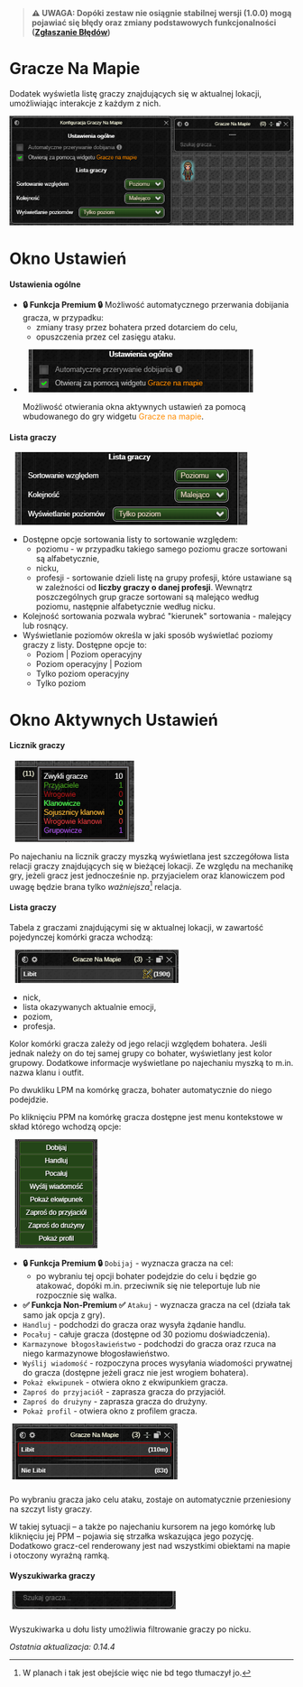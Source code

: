 > **⚠️ UWAGA: Dopóki zestaw nie osiągnie stabilnej wersji (1.0.0) mogą pojawiać się błędy oraz zmiany podstawowych funkcjonalności ([Zgłaszanie Błędów](../../download.md#zgłaszanie-błędów))**
# Gracze Na Mapie

Dodatek wyświetla listę graczy znajdujących się w aktualnej lokacji, umożliwiając interakcje z każdym z nich.

![Okna Dodatku](images/windows.png)

# Okno Ustawień

#### Ustawienia ogólne

* **🔒 Funkcja Premium 🔒** Możliwość automatycznego przerwania dobijania gracza, w przypadku:
    * zmiany trasy przez bohatera przed dotarciem do celu,
    * opuszczenia przez cel zasięgu ataku.
* <p><img src="images/settings.png" class="right" style="padding-left: 10px;" alt="Ustawienia ogólne" /></p>Możliwość otwierania okna aktywnych ustawień za pomocą wbudowanego do gry widgetu <span style="color: darkorange;">Gracze na mapie</span>.

#### Lista graczy
<p><img src="images/player-list-settings.png" class="right" style="padding-left: 10px;" alt="Ustawienia listy graczy" /></p>

* Dostępne opcje sortowania listy to sortowanie względem:
  * poziomu - w przypadku takiego samego poziomu gracze sortowani są alfabetycznie,
  * nicku,
  * profesji - sortowanie dzieli listę na grupy profesji, które ustawiane są w zależności od **liczby graczy o danej profesji**. Wewnątrz poszczególnych grup gracze sortowani są malejąco według poziomu, następnie alfabetycznie według nicku.
* Kolejność sortowania pozwala wybrać "kierunek" sortowania - malejący lub rosnący.
* Wyświetlanie poziomów określa w jaki sposób wyświetlać poziomy graczy z listy. Dostępne opcje to: 
  * Poziom | Poziom operacyjny
  * Poziom operacyjny | Poziom
  * Tylko poziom operacyjny
  * Tylko poziom

# Okno Aktywnych Ustawień

#### Licznik graczy

<p><img src="images/player-counter-tip.png" class="right" style="padding-left: 10px;" alt="Licznik graczy tip" /></p>

Po najechaniu na licznik graczy myszką wyświetlana jest szczegółowa lista relacji graczy znajdujących się w bieżącej lokacji. Ze względu na mechanikę gry, jeżeli gracz jest jednocześnie np. przyjacielem oraz klanowiczem pod uwagę będzie brana tylko *ważniejsza*[^note] relacja.

[^note]: W planach i tak jest obejście więc nie bd tego tłumaczył jo.

#### Lista graczy
Tabela z graczami znajdującymi się w aktualnej lokacji, w zawartość pojedynczej komórki gracza wchodzą:
<p><img src="images/player-list.png" class="right" style="padding-left: 10px;" alt="Lista graczy" /></p>

* nick,
* lista okazywanych aktualnie emocji,
* poziom,
* profesja.

Kolor komórki gracza zależy od jego relacji względem bohatera. Jeśli jednak należy on do tej samej grupy co bohater, wyświetlany jest kolor grupowy.
Dodatkowe informacje wyświetlane po najechaniu myszką to m.in. nazwa klanu i outfit.

Po dwukliku LPM na komórkę gracza, bohater automatycznie do niego podejdzie.

Po kliknięciu PPM na komórkę gracza dostępne jest menu kontekstowe w skład którego wchodzą opcje:
<p><img src="images/context-menu.png" class="right" style="padding-left: 10px;" alt="Menu kontekstowe" /></p>

* **🔒 Funkcja Premium 🔒** `Dobijaj` - wyznacza gracza na cel:
  * po wybraniu tej opcji bohater podejdzie do celu i będzie go atakować, dopóki m.in. przeciwnik się nie teleportuje lub nie rozpocznie się walka.
* **✅ Funkcja Non-Premium ✅** `Atakuj` - wyznacza gracza na cel (działa tak samo jak opcja z gry).
* `Handluj` - podchodzi do gracza oraz wysyła żądanie handlu.
* `Pocałuj` - całuje gracza (dostępne od 30 poziomu doświadczenia).
* `Karmazynowe błogosławieństwo` - podchodzi do gracza oraz rzuca na niego karmazynowe błogosławieństwo.
* `Wyślij wiadomość` - rozpoczyna proces wysyłania wiadomości prywatnej do gracza (dostępne jeżeli gracz nie jest wrogiem bohatera).
* `Pokaż ekwipunek` - otwiera okno z ekwipunkiem gracza.
* `Zaproś do przyjaciół` - zaprasza gracza do przyjaciół.
* `Zaproś do drużyny` - zaprasza gracza do drużyny.
* `Pokaż profil` - otwiera okno z profilem gracza.

<p><img src="images/target-list.png" class="right" style="padding-left: 5px; margin-bottom: 10px;" alt="Lista celi" /></p>
Po wybraniu gracza jako celu ataku, zostaje on automatycznie przeniesiony na szczyt listy graczy.

W takiej sytuacji – a także po najechaniu kursorem na jego komórkę lub kliknięciu jej PPM – pojawia się strzałka wskazująca jego pozycję. Dodatkowo gracz-cel renderowany jest nad wszystkimi obiektami na mapie i otoczony wyraźną ramką.

#### Wyszukiwarka graczy

<p><img src="images/searchbar.png" class="right" style="padding-left: 5px; margin-bottom: 10px;" alt="Wyszukiwarka graczy" /></p>

Wyszukiwarka u dołu listy umożliwia filtrowanie graczy po nicku.

*Ostatnia aktualizacja: 0.14.4*